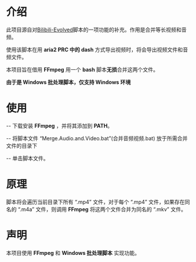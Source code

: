 # 介绍

此项目源自对[Bilibili-Evolved](https://github.com/the1812/Bilibili-Evolved)脚本的一项功能的补充。作用是合并等长视频和音频。

使用该脚本在用 **aria2 PRC 中的 dash** 方式导出视频时，将会导出视频文件和音频文件。

本项目旨在借用 **FFmpeg** 用一个 **bash** 脚本**无损**合并这两个文件。

**由于是 Windows 批处理脚本，仅支持 Windows 环境**

# 使用

-- 下载安装 **FFmpeg** ，并将其添加到 **PATH**。

-- 将脚本文件 “Merge.Audio.and.Video.bat”(合并音频视频.bat) 放于所需合并文件的目录下

-- 单击脚本文件。

# 原理

脚本将会遍历当前目录下所有 “.mp4” 文件，对于每个 “.mp4” 文件，如果存在同名的 “.m4a” 文件，则调用 **FFmpeg** 将这两个文件合并为同名的 “.mkv” 文件。

# 声明

本项目使用 **FFmpeg** 和 **Windows 批处理脚本** 实现功能。

